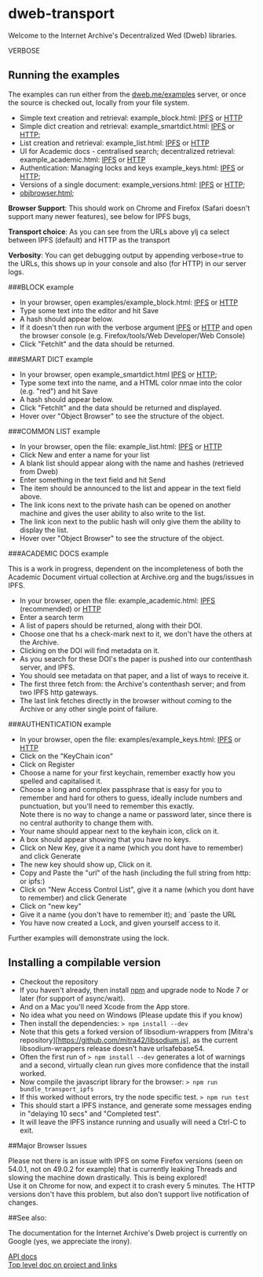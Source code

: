 # dweb-transport

Welcome to the Internet Archive's Decentralized Wed (Dweb) libraries. 

VERBOSE

## Running the examples
The examples can run either from the [dweb.me/examples](https://dweb.me/examples) server, 
or once the source is checked out, locally from your file system.

- Simple text creation and retrieval: example_block.html: [IPFS](https://dweb.me/examples/example_block.html)
    or [HTTP](https://dweb.me/examples/example_block.html?transport=HTTP)
- Simple dict creation and retrieval: example_smartdict.html: [IPFS](https://dweb.me/examples/example_smartdict.html)
    or [HTTP](https://dweb.me/examples/example_smartdict.html?transport=HTTP); 
- List creation and retrieval: example_list.html: [IPFS](https://dweb.me/examples/example_list.html)
    or [HTTP](https://dweb.me/examples/example_list.html?transport=HTTP)
- UI for Academic docs - centralised search; decentralized retrieval: example_academic.html: [IPFS](https://dweb.me/examples/example_academic.html)
    or [HTTP](https://dweb.me/examples/example_academic.html?transport=HTTP)
- Authentication: Managing locks and keys example_keys.html: [IPFS](https://dweb.me/examples/example_keys.html)
    or [HTTP](https://dweb.me/examples/example_keys.html?transport=HTTP); 
- Versions of a single document: example_versions.html: [IPFS](https://dweb.me/examples/example_versions.html)
    or [HTTP](https://dweb.me/examples/example_versions.html?transport=HTTP); 
- [objbrowser.html](https://dweb.me/examples/objbrowser.html); 

**Browser Support**: This should work on Chrome and Firefox (Safari doesn't support many newer features), 
see below for IPFS bugs, 

**Transport choice**: As you can see from the URLs above ylj ca  select between IPFS (default) and HTTP as the transport

**Verbosity**: You can get debugging output by appending verbose=true to the URLs, 
this shows up in your console and also (for HTTP) in our server logs.

###BLOCK example
- In your browser, open examples/example_block.html: 
[IPFS](https://dweb.me/examples/example_block.html) 
or [HTTP](https://dweb.me/examples/example_block.html?transport=HTTP)
- Type some text into the editor and hit Save  
- A hash should appear below.  
- If it doesn't then run with the verbose argument 
[IPFS](https://dweb.me/examples/example_block.html?verbose=true) 
or [HTTP](https://dweb.me/examples/example_block.html?transport=HTTP&verbose=true) 
and open the browser console (e.g. Firefox/tools/Web Developer/Web Console)  
- Click "FetchIt" and the data should be returned.

###SMART DICT example
- In your browser, open example_smartdict.html
[IPFS](https://dweb.me/examples/example_smartdict.html)
or [HTTP](https://dweb.me/examples/example_smartdict.html?transport=HTTP);
- Type some text into the name, and a HTML color nmae into the color (e.g. "red") and hit Save  
- A hash should appear below.  
- Click "FetchIt" and the data should be returned and displayed.  
- Hover over "Object Browser" to see the structure of the object.

###COMMON LIST example
- In your browser, open the file:  example_list.html:
[IPFS](https://dweb.me/examples/example_list.html)
or [HTTP](https://dweb.me/examples/example_list.html?transport=HTTP)
- Click New and enter a name for your list  
- A blank list should appear along with the name and hashes (retrieved from Dweb)  
- Enter something in the text field and hit Send  
- The item should be announced to the list and appear in the text field above.
- The link icons next to the private hash can be opened on another machine and gives 
the user ability to also write to the list.
- The link icon next to the public hash will only give them the ability to display the list.
- Hover over "Object Browser" to see the structure of the object.

###ACADEMIC DOCS example

This is a work in progress, dependent on the incompleteness of both the Academic Document virtual collection at Archive.org and 
the bugs/issues in IPFS.

- In your browser, open the file:  example_academic.html:
[IPFS](https://dweb.me/examples/example_academic.html) (recommended)
or [HTTP](https://dweb.me/examples/example_academic.html?transport=HTTP)
- Enter a search term 
- A list of papers should be returned, along with their DOI.
- Choose one that hs a check-mark next to it, we don't have the others at the Archive.
- Clicking on the DOI will find metadata on it. 
- As you search for these DOI's the paper is pushed into our contenthash server, and IPFS.
- You should see metadata on that paper, and a list of ways to receive it.
- The first three fetch from: the Archive's contenthash server; and from two IPFS http gateways.
- The last link fetches directly in the browser without coming to the Archive or any other single point of failure.

###AUTHENTICATION example
- In your browser, open the file:  examples/example_keys.html:
[IPFS](https://dweb.me/examples/example_keys.html)
or [HTTP](https://dweb.me/examples/example_keys.html?transport=HTTP)
- Click on the "KeyChain icon"  
- Click on Register  
- Choose a name for your first keychain, remember exactly how you spelled and capitalised it.  
- Choose a long and complex passphrase that is easy for you to remember and hard for others to guess, ideally include numbers and punctuation, but you'll need to remember this exactly.  
Note there is no way to change a name or password later, since there is no central authority to change them with.  
- Your name should appear next to the keyhain icon, click on it.
- A box should appear showing that you have no keys.  
- Click on New Key, give it a name (which you dont have to remember) and click Generate  
- The new key should show up, Click on it. 
- Copy and Paste the "url" of the hash (including the full string from http: or ipfs:)
- Click on "New Access Control List", give it a name (which you dont have to remember) and click Generate
- Click on "new key"
- Give it a name (you don't have to remember it); and `paste the URL
- You have now created a Lock, and given yourself access to it. 

Further examples will demonstrate using the lock.

## Installing a compilable version
- Checkout the repository
- If you haven't already, then install [npm](https://nodejs.org/en/download) and upgrade node to Node 7 or later (for support of async/wait).
- And on a Mac you'll need Xcode from the App store. 
- No idea what you need on Windows (Please update this if you know)
- Then install the dependencies: ```> npm install --dev```
- Note that this gets a forked version of libsodium-wrappers from [Mitra's repository][https://github.com/mitra42/libsodium.js], 
as the current libsodium-wrappers release doesn't have urlsafebase54.
- Often the first run of ```> npm install --dev``` generates a lot of warnings and a second, 
virtually clean run gives more confidence that the install worked.
- Now compile the javascript library for the browser: ```> npm run bundle_transport_ipfs```
- If this worked without errors, try the node specific test. ```> npm run test```
- This should start a IPFS instance, and generate some messages ending in "delaying 10 secs" and "Completed test".
- It will leave the IPFS instance running and usually will need a Ctrl-C to exit.

##Major Browser Issues

Please not there is an issue with IPFS on some Firefox versions (seen on 54.0.1, not on 49.0.2 for example)
that is currently leaking Threads and slowing the machine down drastically. This is being explored!  
Use it on Chrome for now, and expect it to crash every 5 minutes. 
The HTTP versions don't have this problem, but also don't support live notification of changes.

##See also:

The documentation for the Internet Archive's Dweb project is currently on Google (yes, we appreciate the irony). 

[API docs](https://docs.google.com/document/d/1_MttdWglsIOIajqtiSW5AWuf6YObZP8AA2LF9OV4xOM/edit#)  
[Top level doc on project and links](https://docs.google.com/document/d/1-lI352gV_ma5ObAO02XwwyQHhqbC8GnAaysuxgR2dQo/edit#)


